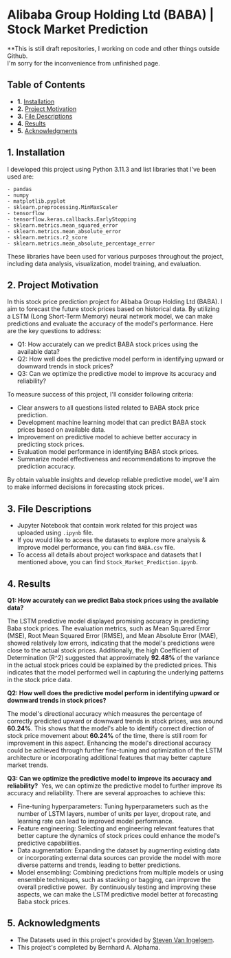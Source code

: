 # Alibaba Group Holding Ltd (BABA) | Stock Market Prediction

**This is still draft repositories, I working on code and other things outside Github.<br>
I'm sorry for the inconvenience from unfinished page.

## Table of Contents

- **1.** [Installation](#installation)
- **2.** [Project Motivation](#motivation)
- **3.** [File Descriptions](#desc)
- **4.** [Results](#results)
- **5.** [Acknowledgments](#acknow)

## 1. Installation <a name="installation"></a>

I developed this project using Python 3.11.3 and list libraries that I've been used are:

    - pandas
    - numpy
    - matplotlib.pyplot
    - sklearn.preprocessing.MinMaxScaler
    - tensorflow
    - tensorflow.keras.callbacks.EarlyStopping
    - sklearn.metrics.mean_squared_error
    - sklearn.metrics.mean_absolute_error
    - sklearn.metrics.r2_score
    - sklearn.metrics.mean_absolute_percentage_error

These libraries have been used for various purposes throughout the project, including data analysis, visualization, model training, and evaluation.

## 2. Project Motivation <a name="motivation"></a>

In this stock price prediction project for Alibaba Group Holding Ltd (BABA). I aim to forecast the future stock prices based on historical data. By utilizing a LSTM (Long Short-Term Memory) neural network model, we can make predictions and evaluate the accuracy of the model's performance. Here are the key questions to address:

- Q1: How accurately can we predict BABA stock prices using the available data?
- Q2: How well does the predictive model perform in identifying upward or downward trends in stock prices?
- Q3: Can we optimize the predictive model to improve its accuracy and reliability?

To measure success of this project, I'll consider following criteria:

- Clear answers to all questions listed related to BABA stock price prediction.
- Development machine learning model that can predict BABA stock prices based on available data.
- Improvement on predictive model to achieve better accuracy in predicting stock prices.
- Evaluation model performance in identifying BABA stock prices.
- Summarize model effectiveness and recommendations to improve the prediction accuracy.

By obtain valuable insights and develop reliable predictive model, we'll aim to make informed decisions in forecasting stock prices.

## 3. File Descriptions <a name="desc"></a>

- Jupyter Notebook that contain work related for this project was uploaded using `.ipynb` file.
- If you would like to access the datasets to explore more analysis & improve model performance, you can find `BABA.csv` file.
- To access all details about project workspace and datasets that I mentioned above, you can find `Stock_Market_Prediction.ipynb`.

## 4. Results <a name="results"></a>

**Q1: How accurately can we predict Baba stock prices using the available data?**

The LSTM predictive model displayed promising accuracy in predicting Baba stock prices. The evaluation metrics, such as Mean Squared Error (MSE), Root Mean Squared Error (RMSE), and Mean Absolute Error (MAE), showed relatively low errors, indicating that the model's predictions were close to the actual stock prices. Additionally, the high Coefficient of Determination (R^2) suggested that approximately **92.48%** of the variance in the actual stock prices could be explained by the predicted prices. This indicates that the model performed well in capturing the underlying patterns in the stock price data.

**Q2: How well does the predictive model perform in identifying upward or downward trends in stock prices?**

The model's directional accuracy which measures the percentage of correctly predicted upward or downward trends in stock prices, was around **60.24%**. This shows that the model's able to identify correct direction of stock price movement about **60.24%** of the time, there is still room for improvement in this aspect. Enhancing the model's directional accuracy could be achieved through further fine-tuning and optimization of the LSTM architecture or incorporating additional features that may better capture market trends.

**Q3: Can we optimize the predictive model to improve its accuracy and reliability?**
​
Yes, we can optimize the predictive model to further improve its accuracy and reliability. There are several approaches to achieve this:
​
- Fine-tuning hyperparameters: Tuning hyperparameters such as the number of LSTM layers, number of units per layer, dropout rate, and learning rate can lead to improved model performance.
​
- Feature engineering: Selecting and engineering relevant features that better capture the dynamics of stock prices could enhance the model's predictive capabilities.
​
- Data augmentation: Expanding the dataset by augmenting existing data or incorporating external data sources can provide the model with more diverse patterns and trends, leading to better predictions.
​
- Model ensembling: Combining predictions from multiple models or using ensemble techniques, such as stacking or bagging, can improve the overall predictive power.
​
By continuously testing and improving these aspects, we can make the LSTM predictive model better at forecasting Baba stock prices.

## 5. Acknowledgments <a name="acknow"></a>

- The Datasets used in this project's provided by [Steven Van Ingelgem](https://www.kaggle.com/datasets/svaningelgem/nyse-100-daily-stock-prices?select=BABA.csv).
- This project's completed by Bernhard A. Alphama.
